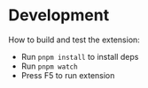 # Development

How to build and test the extension:

- Run `pnpm install` to install deps
- Run `pnpm watch`
- Press F5 to run extension
